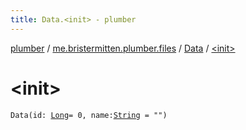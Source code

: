 ```yaml
---
title: Data.<init> - plumber
---
```


[plumber](../../index.html) / [me.bristermitten.plumber.files](../index.html) / [Data](index.html) / [&lt;init&gt;](./-init-.html)

# &lt;init&gt;

`Data(id: `[`Long`](https://kotlinlang.org/api/latest/jvm/stdlib/kotlin/-long/index.html)` = 0, name: `[`String`](https://kotlinlang.org/api/latest/jvm/stdlib/kotlin/-string/index.html)` = "")`